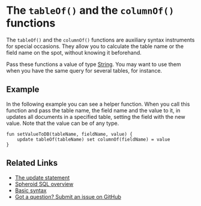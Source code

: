 # The `tableOf()` and the `columnOf()` functions

The `tableOf()` and the `columnOf()` functions are 
auxiliary syntax instruments for special occasions.
They allow you to calculate the table name or the field name
on the spot, without knowing it beforehand.

Pass these functions a value of type [String](../reference/spheroid/-string/index.md).
You may want to use them when you 
have the same query for several tables, for instance.

## Example

In the following example you can see a helper function.
When you call this function and pass the table name, the field name and the value to it,
in updates all documents in a specified table, setting the field with the new value.
Note that the value can be of any type.

```
fun setValueToDB(tableName, fieldName, value) {
    update tableOf(tableName) set columnOf(fieldName) = value
}
```

## Related Links

- [The update statement](update.md)
- [Spheroid SQL overview](index.md)
- [Basic syntax](../basic-syntax.md)
- [Got a question? Submit an issue on GitHub](../submit-an-issue.md)